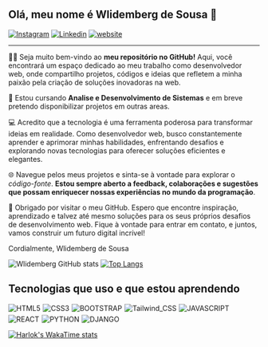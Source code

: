 ## Olá, meu nome é Wlidemberg de Sousa 👋
[![Instagram](https://img.shields.io/badge/Instagram-E4405F?style=for-the-badge&logo=instagram&logoColor=white)](https://www.instagram.com/sousa.berg.80/) [![Linkedin](https://img.shields.io/badge/LinkedIn-0077B5?style=for-the-badge&logo=linkedin&logoColor=white)](https://www.linkedin.com/in/wlidemberg-sousa-465367101/) [![website](https://img.shields.io/website-up-down-green-red/http/monip.org.svg?label=Meu_Site&style=for-the-badge&url=https://www.google.com)](https://www.google.com)

------------

🤝🏽  Seja muito bem-vindo ao **meu repositório no GitHub!** Aqui, você encontrará um espaço dedicado ao meu trabalho como desenvolvedor web, onde compartilho projetos, códigos e ideias que refletem a minha paixão pela criação de soluções inovadoras na web.

📕  Estou cursando **Analise e Desenvolvimento de Sistemas** e em breve pretendo disponibilizar projetos em outras areas.

💻  Acredito que a tecnologia é uma ferramenta poderosa para transformar ideias em realidade. Como desenvolvedor web, busco constantemente aprender e aprimorar minhas habilidades, enfrentando desafios e explorando novas tecnologias para oferecer soluções eficientes e elegantes.

🌐  Navegue pelos meus projetos e sinta-se à vontade para explorar o *código-fonte*. **Estou sempre aberto a feedback, colaborações e sugestões que possam enriquecer nossas experiências no mundo da programação**.

🤗  Obrigado por visitar o meu GitHub. Espero que encontre inspiração, aprendizado e talvez até mesmo soluções para os seus próprios desafios de desenvolvimento web. Fique à vontade para entrar em contato, e juntos, vamos construir um futuro digital incrível!

Cordialmente,
Wlidemberg de Sousa

![Wlidemberg GitHub stats](https://github-readme-stats.vercel.app/api?username=wlidemberg&show_icons=true&theme=merko&locale=pt-br) [![Top Langs](https://github-readme-stats.vercel.app/api/top-langs/?username=wlidemberg&layout=pie)](https://github.com/anuraghazra/github-readme-stats)

## Tecnologias que uso e que estou aprendendo

<div style="display: flex; justify-content: between; align-items: center; flex-wrap: wrap;gap: 5px">
    <img src='https://img.shields.io/badge/HTML5-E34F26?style=for-the-badge&logo=html5&logoColor=white' alt='HTML5'>
    <img src='https://img.shields.io/badge/CSS3-1572B6?style=for-the-badge&logo=css3&logoColor=white' alt='CSS3'>
    <img src='https://img.shields.io/badge/Bootstrap-563D7C?style=for-the-badge&logo=bootstrap&logoColor=white' alt='BOOTSTRAP'>
    <img src='https://img.shields.io/badge/Tailwind_CSS-38B2AC?style=for-the-badge&logo=tailwind-css&logoColor=whitee' alt='Tailwind_CSS'>
    <img src='https://img.shields.io/badge/JavaScript-F7DF1E?style=for-the-badge&logo=javascript&logoColor=black' alt='JAVASCRIPT'>
    <img src='https://img.shields.io/badge/React-20232A?style=for-the-badge&logo=react&logoColor=61DAFB' alt='REACT'>
    <img src='https://img.shields.io/badge/Python-14354C?style=for-the-badge&logo=python&logoColor=white' alt='PYTHON'>
    <img src='https://img.shields.io/badge/Django-092E20?style=for-the-badge&logo=django&logoColor=white' alt='DJANGO'>
</div>

[![Harlok's WakaTime stats](https://github-readme-stats.vercel.app/api/wakatime?username=wlidemberg)](https://github.com/anuraghazra/github-readme-stats)
